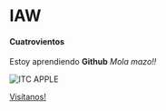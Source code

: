 # IAW

#### Cuatrovientos



Estoy aprendiendo **Github**
_Mola mazo!!_

![ITC APPLE](./logoapple.png)

[Visítanos!](http://www.cuatrovientos.org)
